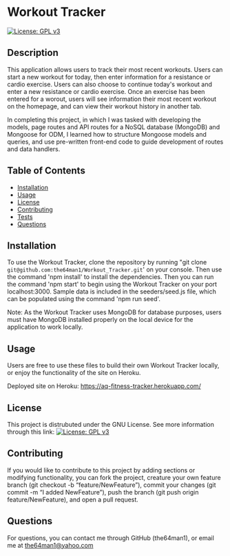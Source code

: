 
# Workout Tracker
[![License: GPL v3](https://img.shields.io/badge/License-GPLv3-blue.svg)](https://www.gnu.org/licenses/gpl-3.0)

## Description
    
This application allows users to track their most recent workouts. Users can start a new workout for today, then enter information for a resistance or cardio exercise. Users can also choose to continue today's workout and enter a new resistance or cardio exercise. Once an exercise has been entered for a worout, users will see information their most recent workout on the homepage, and can view their workout history in another tab.

In completing this project, in which I was tasked with developing the models, page routes and API routes for a NoSQL database (MongoDB) and Mongoose for ODM, I learned how to structure Mongoose models and queries, and use pre-written front-end code to guide development of routes and data handlers.
   
## Table of Contents
    
- [Installation](#installation)
- [Usage](#usage)
- [License](#license)
- [Contributing](#contributing)
- [Tests](#tests)
- [Questions](#questions)
    
## Installation
    
To use the Workout Tracker, clone the repository by running "git clone `git@github.com:the64man1/Workout_Tracker.git`' on your console. Then use the command 'npm install' to install the dependencies. Then you can run the command 'npm start' to begin using the Workout Tracker on your port localhost:3000. Sample data is included in the seeders/seed.js file, which can be populated using the command 'npm run seed'.

Note: As the Workout Tracker uses MongoDB for database purposes, users must have MongoDB installed properly on the local device for the application to work locally.

## Usage
    
Users are free to use these files to build their own Workout Tracker locally, or enjoy the functionality of the site on Heroku.

Deployed site on Heroku: https://aq-fitness-tracker.herokuapp.com/
    
## License
    
This project is distrubuted under the GNU License. See more information through this link: [![License: GPL v3](https://img.shields.io/badge/License-GPLv3-blue.svg)](https://www.gnu.org/licenses/gpl-3.0)
    
## Contributing
    
If you would like to contribute to this project by adding sections or modifying functionality, you can fork the project, creature your own feature branch (git checkout -b “feature/NewFeature”), commit your changes (git commit -m “I added NewFeature”), push the branch (git push origin feature/NewFeature), and open a pull request.
    
## Questions
    
For questions, you can contact me through GitHub (the64man1), or email me at the64man1@yahoo.com
